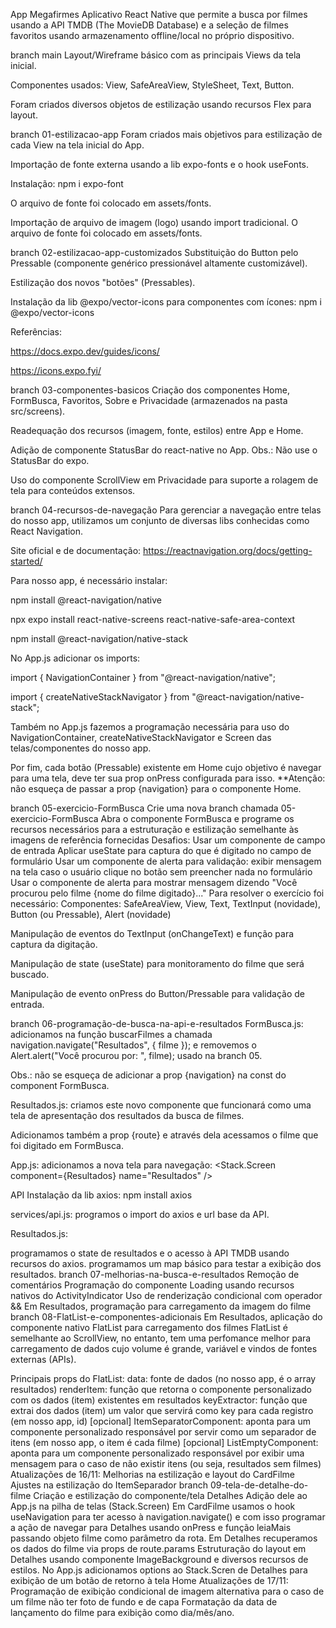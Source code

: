 App Megafirmes
Aplicativo React Native que permite a busca por filmes usando a API TMDB (The MovieDB Database) e a seleção de filmes favoritos usando armazenamento offline/local no próprio dispositivo.

branch main
Layout/Wireframe básico com as principais Views da tela inicial.

Componentes usados: View, SafeAreaView, StyleSheet, Text, Button.

Foram criados diversos objetos de estilização usando recursos Flex para layout.

branch 01-estilizacao-app
Foram criados mais objetivos para estilização de cada View na tela inicial do App.

Importação de fonte externa usando a lib expo-fonts e o hook useFonts.

Instalação: npm i expo-font

O arquivo de fonte foi colocado em assets/fonts.

Importação de arquivo de imagem (logo) usando import tradicional. O arquivo de fonte foi colocado em assets/fonts.

branch 02-estilizacao-app-customizados
Substituição do Button pelo Pressable (componente genérico pressionável altamente customizável).

Estilização dos novos "botões" (Pressables).

Instalação da lib @expo/vector-icons para componentes com ícones: npm i @expo/vector-icons

Referências:

https://docs.expo.dev/guides/icons/

https://icons.expo.fyi/

branch 03-componentes-basicos
Criação dos componentes Home, FormBusca, Favoritos, Sobre e Privacidade (armazenados na pasta src/screens).

Readequação dos recursos (imagem, fonte, estilos) entre App e Home.

Adição de componente StatusBar do react-native no App. Obs.: Não use o StatusBar do expo.

Uso do componente ScrollView em Privacidade para suporte a rolagem de tela para conteúdos extensos.

branch 04-recursos-de-navegação
Para gerenciar a navegação entre telas do nosso app, utilizamos um conjunto de diversas libs conhecidas como React Navigation.

Site oficial e de documentação: https://reactnavigation.org/docs/getting-started/

Para nosso app, é necessário instalar:

npm install @react-navigation/native

npx expo install react-native-screens react-native-safe-area-context

npm install @react-navigation/native-stack

No App.js adicionar os imports:

import { NavigationContainer } from "@react-navigation/native";

import { createNativeStackNavigator } from "@react-navigation/native-stack";

Também no App.js fazemos a programação necessária para uso do NavigationContainer, createNativeStackNavigator e Screen das telas/componentes do nosso app.

Por fim, cada botão (Pressable) existente em Home cujo objetivo é navegar para uma tela, deve ter sua prop onPress configurada para isso. \*\*Atenção: não esqueça de passar a prop {navigation} para o componente Home.

branch 05-exercicio-FormBusca
Crie uma nova branch chamada 05-exercicio-FormBusca
Abra o componente FormBusca e programe os recursos necessários para a estruturação e estilização semelhante às imagens de referência fornecidas
Desafios:
Usar um componente de campo de entrada
Aplicar useState para captura do que é digitado no campo de formulário
Usar um componente de alerta para validação: exibir mensagem na tela caso o usuário clique no botão sem preencher nada no formulário
Usar o componente de alerta para mostrar mensagem dizendo "Você procurou pelo filme {nome do filme digitado}..."
Para resolver o exercício foi necessário:
Componentes: SafeAreaView, View, Text, TextInput (novidade), Button (ou Pressable), Alert (novidade)

Manipulação de eventos do TextInput (onChangeText) e função para captura da digitação.

Manipulação de state (useState) para monitoramento do filme que será buscado.

Manipulação de evento onPress do Button/Pressable para validação de entrada.

branch 06-programação-de-busca-na-api-e-resultados
FormBusca.js: adicionamos na função buscarFilmes a chamada navigation.navigate("Resultados", { filme }); e removemos o Alert.alert("Você procurou por: ", filme); usado na branch 05.

Obs.: não se esqueça de adicionar a prop {navigation} na const do component FormBusca.

Resultados.js: criamos este novo componente que funcionará como uma tela de apresentação dos resultados da busca de filmes.

Adicionamos também a prop {route} e através dela acessamos o filme que foi digitado em FormBusca.

App.js: adicionamos a nova tela para navegação: <Stack.Screen component={Resultados} name="Resultados" />

API
Instalação da lib axios: npm install axios

services/api.js: programos o import do axios e url base da API.

Resultados.js:

programamos o state de resultados e o acesso à API TMDB usando recursos do axios.
programamos um map básico para testar a exibição dos resultados.
branch 07-melhorias-na-busca-e-resultados
Remoção de comentários
Programação do componente Loading usando recursos nativos do ActivityIndicator
Uso de renderização condicional com operador &&
Em Resultados, programação para carregamento da imagem do filme
branch 08-FlatList-e-componentes-adicionais
Em Resultados, aplicação do componente nativo FlatList para carregamento dos filmes
FlatList é semelhante ao ScrollView, no entanto, tem uma perfomance melhor para carregamento de dados cujo volume é grande, variável e vindos de fontes externas (APIs).

Principais props do FlatList:
data: fonte de dados (no nosso app, é o array resultados)
renderItem: função que retorna o componente personalizado com os dados (item) existentes em resultados
keyExtractor: função que extrai dos dados (item) um valor que servirá como key para cada registro (em nosso app, id)
[opcional] ItemSeparatorComponent: aponta para um componente personalizado responsável por servir como um separador de itens (em nosso app, o item é cada filme)
[opcional] ListEmptyComponent: aponta para um componente personalizado responsável por exibir uma mensagem para o caso de não existir itens (ou seja, resultados sem filmes)
Atualizações de 16/11:
Melhorias na estilização e layout do CardFilme
Ajustes na estilização do ItemSeparador
branch 09-tela-de-detalhe-do-filme
Criação e estilização do componente/tela Detalhes
Adição dele ao App.js na pilha de telas (Stack.Screen)
Em CardFilme usamos o hook useNavigation para ter acesso à navigation.navigate() e com isso programar a ação de navegar para Detalhes usando onPress e função leiaMais passando objeto filme como parâmetro da rota.
Em Detalhes recuperamos os dados do filme via props de route.params
Estruturação do layout em Detalhes usando componente ImageBackground e diversos recursos de estilos.
No App.js adicionamos options ao Stack.Scren de Detalhes para exibição de um botão de retorno à tela Home
Atualizações de 17/11:
Programação de exibição condicional de imagem alternativa para o caso de um filme não ter foto de fundo e de capa
Formatação da data de lançamento do filme para exibição como dia/mês/ano.
